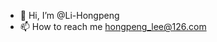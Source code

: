- 👋 Hi, I’m @Li-Hongpeng
- 📫 How to reach me hongpeng_lee@126.com

<!---
Li-Hongpeng/Li-Hongpeng is a ✨ special ✨ repository because its `README.md` (this file) appears on your GitHub profile.
You can click the Preview link to take a look at your changes.
--->
